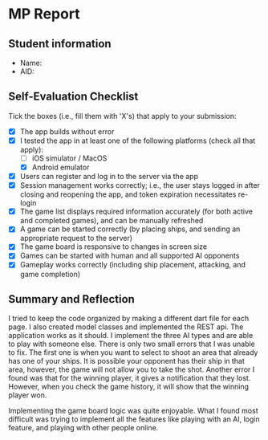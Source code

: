 # MP Report

## Student information

- Name: 
- AID: 

## Self-Evaluation Checklist

Tick the boxes (i.e., fill them with 'X's) that apply to your submission:

- [X] The app builds without error
- [X] I tested the app in at least one of the following platforms (check all
      that apply):
  - [ ] iOS simulator / MacOS
  - [X] Android emulator
- [X] Users can register and log in to the server via the app
- [X] Session management works correctly; i.e., the user stays logged in after
      closing and reopening the app, and token expiration necessitates re-login
- [X] The game list displays required information accurately (for both active
      and completed games), and can be manually refreshed
- [X] A game can be started correctly (by placing ships, and sending an
      appropriate request to the server)
- [X] The game board is responsive to changes in screen size
- [X] Games can be started with human and all supported AI opponents
- [X] Gameplay works correctly (including ship placement, attacking, and game
      completion)

## Summary and Reflection

I tried to keep the code organized by making a different dart file for each page. I also created model classes and implemented the REST api. The application works as it should. I implement the three AI types and are able to play with someone else. There is only two small errors that I was unable to fix. The first one is when you want to select to shoot an area that already has one of your ships. It is possible your opponent has their ship in that area, however, the game will not allow you to take the shot. Another error I found was that for the winning player, it gives a notification that they lost. However, when you check the game history, it will show that the winning player won.

Implementing the game board logic was quite enjoyable. What I found most difficult was trying to implement all the features like playing with an AI, login feature, and playing with other people online.
